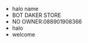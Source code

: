 - halo name
- BOT DAKER STORE
- NO OWNER:088901908366
- halo
- welcome

<!---
Ejbfkxjxbxkskbfldoxbykdbsdk/Ejbfkxjxbxkskbfldoxbykdbsdk is a ✨ special ✨ repository because its `README.md` (this file) appears on your GitHub profile.
You can click the Preview link to take a look at your changes.
--->
